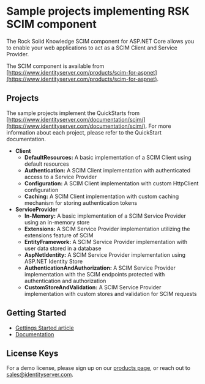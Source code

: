 # Sample projects implementing RSK SCIM component

The Rock Solid Knowledge SCIM component for ASP.NET Core allows you to enable your web applications to act as a SCIM Client and Service Provider.

The SCIM component is available from [https://www.identityserver.com/products/scim-for-aspnet](https://www.identityserver.com/products/scim-for-aspnet).

## Projects

The sample projects implement the QuickStarts from [https://www.identityserver.com/documentation/scim/](https://www.identityserver.com/documentation/scim/). For more information about each project, please refer to the QuickStart documentation.

- **Client**
	- **DefaultResources:** A basic implementation of a SCIM Client using default resources
	- **Authentication:** A SCIM Client implementation with authenticated access to a Service Provider
	- **Configuration:** A SCIM Client implementation with custom HttpClient configuration
	- **Caching:** A SCIM Client implementation with custom caching mechanism for storing authentication tokens
- **ServiceProvider**
	- **In-Memory:** A basic implementation of a SCIM Service Provider using an in-memory store
	- **Extensions:** A SCIM Service Provider implementation utilizing the extensions feature of SCIM
	- **EntityFramework:** A SCIM Service Provider implementation with user data stored in a database
	- **AspNetIdentity:** A SCIM Service Provider implementation using ASP.NET Identity Store
	- **AuthenticationAndAuthorization:** A SCIM Service Provider implementation with the SCIM endpoints protected with authentication and authorization
	- **CustomStoreAndValidation:** A SCIM Service Provider implementation with custom stores and validation for SCIM requests

## Getting Started

- [Gettings Started article](https://www.identityserver.com/articles/managing-identities-across-cloud-based-applications-and-services-with-scim)
- [Documentation](https://www.identityserver.com/documentation/scim/)

## License Keys

For a demo license, please sign up on our [products page](https://www.identityserver.com/products/scim-for-aspnet), or reach out to <sales@identityserver.com>.
